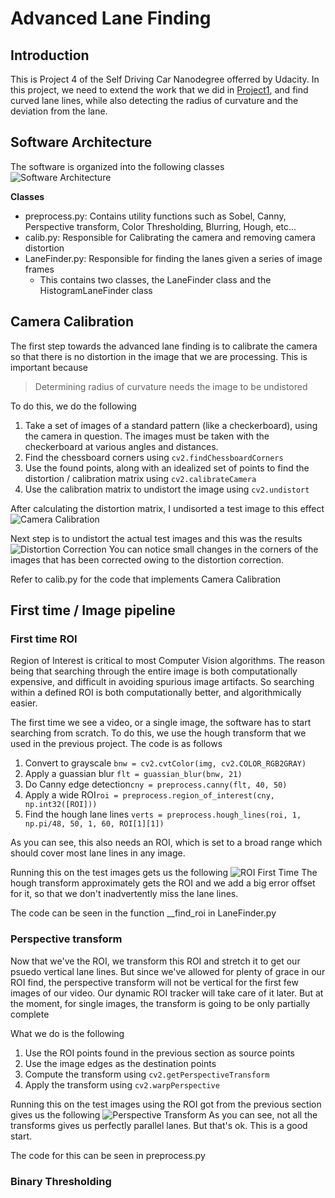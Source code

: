 # Advanced Lane Finding
## Introduction
This is Project 4 of the Self Driving Car Nanodegree offerred by 
Udacity. In this project, we need to extend the work that we did 
in [Project1](https://github.com/mohankarthik/CarND-LaneLines-P1),
and find curved lane lines, while also detecting the radius of
 curvature and the deviation from the lane. 

## Software Architecture
The software is organized into the following classes
![Software Architecture](doc_imgs/software_architecture.png)

**Classes**
* preprocess.py: Contains utility functions such as Sobel, 
Canny, Perspective transform, Color Thresholding, Blurring, Hough, etc...
* calib.py: Responsible for Calibrating the camera and removing
camera distortion
* LaneFinder.py: Responsible for finding the lanes given a series of 
image frames
  * This contains two classes, the LaneFinder class and the 
  HistogramLaneFinder class

## Camera Calibration
The first step towards the advanced lane finding is to calibrate
the camera so that there is no distortion in the image that we are
processing. This is important because
> Determining radius of curvature needs the image to be undistored

To do this, we do the following
1. Take a set of images of a standard pattern (like a checkerboard),
using the camera in question. The images must be taken with the
checkerboard at various angles and distances.
2. Find the chessboard corners using `cv2.findChessboardCorners`
3. Use the found points, along with an idealized set of points
to find the distortion / calibration matrix using `cv2.calibrateCamera`
4. Use the calibration matrix to undistort the image using
`cv2.undistort`

After calculating the distortion matrix, I undisorted a test 
image to this effect
![Camera Calibration](doc_imgs/calibration.png)

Next step is to undistort the actual test images and this was 
the results
![Distortion Correction](doc_imgs/distortion.png)
You can notice small changes in the corners of the images that 
has been corrected owing to the distortion correction.

Refer to calib.py for the code that implements Camera Calibration

## First time / Image pipeline
### First time ROI
Region of Interest is critical to most Computer Vision algorithms.
The reason being that searching through the entire image is both
computationally expensive, and difficult in avoiding spurious
image artifacts. So searching within a defined ROI is both 
computationally better, and algorithmically easier.

The first time we see a video, or a single image, the software
has to start searching from scratch. To do this, we use the 
hough transform that we used in the previous project. The 
code is as follows

1. Convert to grayscale `bnw = cv2.cvtColor(img, cv2.COLOR_RGB2GRAY)`
2. Apply a guassian blur `flt = guassian_blur(bnw, 21)`
3. Do Canny edge detection`cny = preprocess.canny(flt, 40, 50)`
4. Apply a wide ROI`roi = preprocess.region_of_interest(cny, np.int32([ROI]))`
5. Find the hough lane lines `verts = preprocess.hough_lines(roi, 1, np.pi/48, 50, 1, 60, ROI[1][1])`

As you can see, this also needs an ROI, which is set to a broad
range which should cover most lane lines in any image.

Running this on the test images gets us the following
![ROI First Time](doc_imgs/roi_first.png)
The hough transform approximately gets the ROI and we add a big
error offset for it, so that we don't inadvertently miss the lane
lines.

The code can be seen in the function __find_roi in LaneFinder.py

### Perspective transform
Now that we've the ROI, we transform this ROI and stretch it to
get our psuedo vertical lane lines. But since we've allowed for
plenty of grace in our ROI find, the perspective transform
will not be vertical for the first few images of our video. Our
dynamic ROI tracker will take care of it later. But at the 
moment, for single images, the transform is going to be only 
partially complete

What we do is the following
1. Use the ROI points found in the previous section as source points
2. Use the image edges as the destination points
3. Compute the transform using `cv2.getPerspectiveTransform`
4. Apply the transform using `cv2.warpPerspective`

Running this on the test images using the ROI got from the previous
section gives us the following
![Perspective Transform](doc_imgs/birdseye.png)
As you can see, not all the transforms gives us perfectly 
parallel lanes. But that's ok. This is a good start.

The code for this can be seen in preprocess.py

### Binary Thresholding

